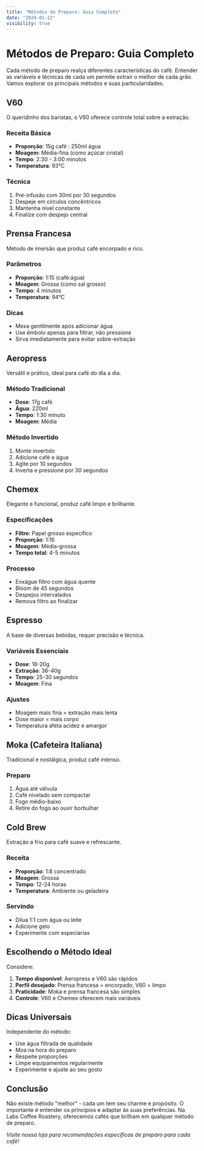 ```yaml
---
title: "Métodos de Preparo: Guia Completo"
date: "2024-01-22"
visibility: true
---
```


# Métodos de Preparo: Guia Completo

Cada método de preparo realça diferentes características do café. Entender as variáveis e técnicas de cada um permite extrair o melhor de cada grão. Vamos explorar os principais métodos e suas particularidades.

## V60

O queridinho dos baristas, o V60 oferece controle total sobre a extração.

### Receita Básica
- **Proporção**: 15g café : 250ml água
- **Moagem**: Média-fina (como açúcar cristal)
- **Tempo**: 2:30 - 3:00 minutos
- **Temperatura**: 93°C

### Técnica
1. Pré-infusão com 30ml por 30 segundos
2. Despeje em círculos concêntricos
3. Mantenha nível constante
4. Finalize com despejo central

## Prensa Francesa

Método de imersão que produz café encorpado e rico.

### Parâmetros
- **Proporção**: 1:15 (café:água)
- **Moagem**: Grossa (como sal grosso)
- **Tempo**: 4 minutos
- **Temperatura**: 94°C

### Dicas
- Mexa gentilmente após adicionar água
- Use êmbolo apenas para filtrar, não pressione
- Sirva imediatamente para evitar sobre-extração

## Aeropress

Versátil e prático, ideal para café do dia a dia.

### Método Tradicional
- **Dose**: 17g café
- **Água**: 220ml
- **Tempo**: 1:30 minuto
- **Moagem**: Média

### Método Invertido
1. Monte invertido
2. Adicione café e água
3. Agite por 10 segundos
4. Inverta e pressione por 30 segundos

## Chemex

Elegante e funcional, produz café limpo e brilhante.

### Especificações
- **Filtro**: Papel grosso específico
- **Proporção**: 1:16
- **Moagem**: Média-grossa
- **Tempo total**: 4-5 minutos

### Processo
- Enxágue filtro com água quente
- Bloom de 45 segundos
- Despejos intervalados
- Remova filtro ao finalizar

## Espresso

A base de diversas bebidas, requer precisão e técnica.

### Variáveis Essenciais
- **Dose**: 18-20g
- **Extração**: 36-40g
- **Tempo**: 25-30 segundos
- **Moagem**: Fina

### Ajustes
- Moagem mais fina = extração mais lenta
- Dose maior = mais corpo
- Temperatura afeta acidez e amargor

## Moka (Cafeteira Italiana)

Tradicional e nostálgica, produz café intenso.

### Preparo
1. Água até válvula
2. Café nivelado sem compactar
3. Fogo médio-baixo
4. Retire do fogo ao ouvir borbulhar

## Cold Brew

Extração a frio para café suave e refrescante.

### Receita
- **Proporção**: 1:8 concentrado
- **Moagem**: Grossa
- **Tempo**: 12-24 horas
- **Temperatura**: Ambiente ou geladeira

### Servindo
- Dilua 1:1 com água ou leite
- Adicione gelo
- Experimente com especiarias

## Escolhendo o Método Ideal

Considere:

1. **Tempo disponível**: Aeropress e V60 são rápidos
2. **Perfil desejado**: Prensa francesa = encorpado, V60 = limpo
3. **Praticidade**: Moka e prensa francesa são simples
4. **Controle**: V60 e Chemex oferecem mais variáveis

## Dicas Universais

Independente do método:

- Use água filtrada de qualidade
- Moa na hora do preparo
- Respeite proporções
- Limpe equipamentos regularmente
- Experimente e ajuste ao seu gosto

## Conclusão

Não existe método "melhor" - cada um tem seu charme e propósito. O importante é entender os princípios e adaptar às suas preferências. Na Labs Coffee Roastery, oferecemos cafés que brilham em qualquer método de preparo.

*Visite nossa loja para recomendações específicas de preparo para cada café!*